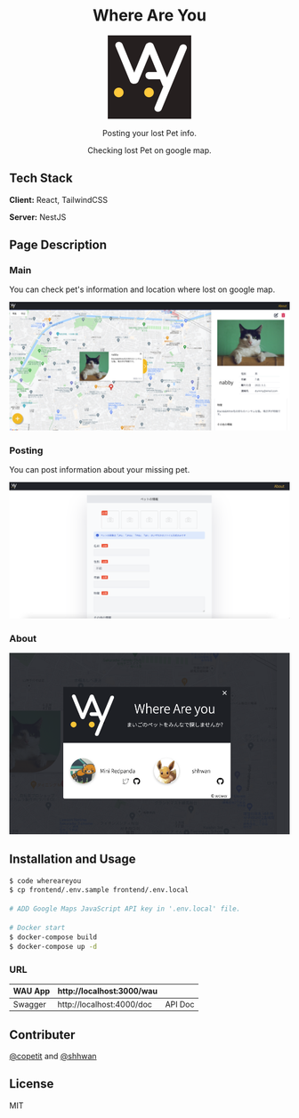 <div align="center">
  <h1>Where Are You</h1>
<img src="/readme-img/logo.png" width="150" >
  <p>Posting your lost Pet info. </p>
  <p>Checking lost Pet on google map.</p>
</div>

## Tech Stack

**Client:** React, TailwindCSS

**Server:** NestJS

## Page Description

### Main

You can check pet's information and location where lost on google map.

<img src="/readme-img/main.png" width="550" >

### Posting

You can post information about your missing pet.

<img src="/readme-img/posting.png" width="550" >

### About

<img src="/readme-img/about.png" width="550" >

## Installation and Usage

```bash
$ code whereareyou
$ cp frontend/.env.sample frontend/.env.local

# ADD Google Maps JavaScript API key in '.env.local' file.

# Docker start
$ docker-compose build
$ docker-compose up -d

```

### URL

| WAU App | http://localhost:3000/wau  |         |
| ------- | -------------------------- | ------- |
| Swagger | http://localhost:4000/doc  | API Doc |

## Contributer

[@copetit](https://github.com/copetit) and [@shhwan](https://github.com/shhwan)

## License

MIT
